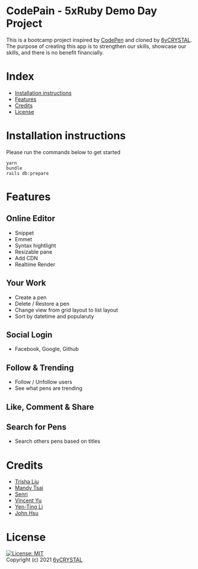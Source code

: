 # CodePain - 5xRuby Demo Day Project
This is a bootcamp project inspired by [CodePen](https://codepen.io) and cloned by [6yCRYSTAL](https://github.com/6yCRYSTAL).<br />
The purpose of creating this app is to strengthen our skills, showcase our skills, and there is no benefit financially.
# Index
- [Installation instructions](#installation-instructions)
- [Features](#features)
- [Credits](#credits)
- [License](#license)

# Installation instructions
Please run the commands below to get started
```
yarn
bundle
rails db:prepare
```
# Features
## Online Editor
- Snippet
- Emmet
- Syntax hightlight
- Resizable pane
- Add CDN
- Realtime Render
## Your Work
- Create a pen
- Delete / Restore a pen
- Change view from grid layout to list layout
- Sort by datetime and popularuty
## Social Login
- Facebook, Google, Github
## Follow & Trending
- Follow / Unfollow users
- See what pens are trending
## Like, Comment & Share
## Search for Pens
- Search others pens based on titles

# Credits
- [Trisha Liu](https://github.com/p4952015)
- [Mandy Tsai](https://github.com/mandy0315)
- [Senri](https://github.com/Senri8468)
- [Vincent Yu](https://github.com/VincentYuuu)
- [Yen-Ting Li](https://github.com/yentingli)
- [John Hsu](https://github.com/cyhsujohn)
# License
[![License: MIT](https://img.shields.io/badge/License-MIT-yellow.svg)](https://opensource.org/licenses/MIT)<br />
Copyright (c) 2021 [6yCRYSTAL](https://github.com/6yCRYSTAL)
